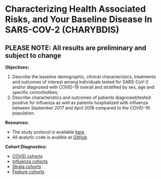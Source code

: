 Characterizing Health Associated Risks, and Your Baseline Disease In SARS-COV-2 (CHARYBDIS)
=============
<h2>PLEASE NOTE: All results are preliminary and subject to change</h2>

**Objectives:**<br>
1) Describe the baseline demographic, clinical characteristics, treatments and outcomes of interest among individuals tested for SARS-CoV-2 and/or diagnosed with COVID-19 overall and stratified by sex, age and specific comorbidities;<br>
2) Describe characteristics and outcomes of patients diagnosed/tested positive for influenza as well as patients hospitalized with influenza between September 2017 and April 2018 compared to the COVID-19 population.<br>

**Resources:**<br>
- The study protocol is available <a href="https://github.com/ohdsi-studies/Covid19CharacterizationCharybdis/blob/master/documents/Protocol_COVID-19%20Charybdis%20Characterisation_V5.docx" target="_blank">here</a>
- All analytic code is availble at <a href="https://github.com/ohdsi-studies/Covid19CharacterizationCharybdis" target="_blank">GitHub</a>

**Cohort Diagnostics:**<br>
- <a href="https://data.ohdsi.org/Covid19CharacterizationCharybdisDiagCovid/">COVID cohorts</a>
- <a href="https://data.ohdsi.org/Covid19CharacterizationCharybdisDiagInfluenza/">Influenza cohorts</a>
- <a href="https://data.ohdsi.org/Covid19CharacterizationCharybdisDiagStrata/">Strata cohorts</a>
- <a href="https://data.ohdsi.org/Covid19CharacterizationCharybdisDiagFeature/">Feature cohorts</a>
